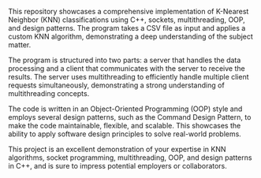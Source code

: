 This repository showcases a comprehensive implementation of K-Nearest Neighbor (KNN) classifications using C++, sockets, multithreading, OOP, and design patterns. The program takes a CSV file as input and applies a custom KNN algorithm, demonstrating a deep understanding of the subject matter.

The program is structured into two parts: a server that handles the data processing and a client that communicates with the server to receive the results. The server uses multithreading to efficiently handle multiple client requests simultaneously, demonstrating a strong understanding of multithreading concepts.

The code is written in an Object-Oriented Programming (OOP) style and employs several design patterns, such as the Command Design Pattern, to make the code maintainable, flexible, and scalable. This showcases the ability to apply software design principles to solve real-world problems.

This project is an excellent demonstration of your expertise in KNN algorithms, socket programming, multithreading, OOP, and design patterns in C++, and is sure to impress potential employers or collaborators.

